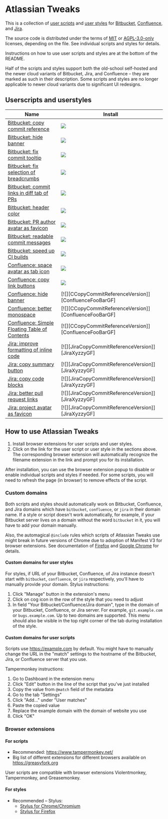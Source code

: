 Atlassian Tweaks
================

This is a collection of [user scripts](https://en.wikipedia.org/wiki/Userscript)
and [user styles][WikipediaUserStyles] for [Bitbucket][Bitbucket],
[Confluence][Confluence], and [Jira][Jira].

The source code is distributed under the terms of [MIT](LICENSE.txt) or
[AGPL-3.0-only](LICENSE-AGPL-3.0-only.txt) licenses, depending on the file.
See individual scripts and styles for details.

Instructions on how to use user scripts and styles are at the bottom of the README.

Half of the scripts and styles support both the old-school self-hosted and the
newer cloud variants of Bitbucket, Jira, and Confluence – they are marked as
such in their description.  Some scripts and styles are no longer applicable to
newer cloud variants due to significant UI redesigns.

## Userscripts and userstyles

| Name                                                                                                 | Install                                                             |
|------------------------------------------------------------------------------------------------------|---------------------------------------------------------------------|
| [Bitbucket: copy commit reference](./documentation/bitbucket-copy-commit-reference.md)               | [![][BBCopyCommitReferenceVersion]][BBCopyCommitReferenceGF]        |
| [Bitbucket: hide banner](./documentation/bitbucket-hide-banner.md)                                   | [![][BBCopyCommitReferenceVersion]][BBCopyCommitReferenceGF]        |
| [Bitbucket: fix commit tooltip](./documentation/bitbucket-fix-commit-tooltip.md)                     | [![][BBCopyCommitReferenceVersion]][BBCopyCommitReferenceGF]        |
| [Bitbucket: fix selection of breadcrumbs](./documentation/bitbucket-fix-breadcrumbs-selection.md)    | [![][BBCopyCommitReferenceVersion]][BBCopyCommitReferenceGF]        |
| [Bitbucket: commit links in diff tab of PRs](./documentation/bitbucket-pull-request-commit-links.md) | [![][BBPrDiffCommitLinksVersion]][BBPrDiffCommitLinksGF]            |
| [Bitbucket: header color](./documentation/bitbucket-header-color.md)                                 | [![][BBCopyCommitReferenceVersion]][BBCopyCommitReferenceGF]        |
| [Bitbucket: PR author avatar as favicon](./documentation/bitbucket-pull-request-avatars.md)          | [![][BBPrAuthorIconVersion]][BBPrAuthorIconGF]                      |
| [Bitbucket: readable commit messages](./documentation/bitbucket-readable-commit-messages.md)         | [![][BBReadableCommitMessagesVersion]][BBReadableCommitMessagesUSW] |
| [Bitbucket: speed up CI builds](./documentation/bitbucket-fast-and-furious.md)                       | [![][BBCopyCommitReferenceVersion]][BBCopyCommitReferenceGF]        |
| [Confluence: space avatar as tab icon](./documentation/confluence-space-avatar-favicons.md)          | [![][ConfSpaceFaviconVersion]][ConfSpaceFaviconGF]                  |
| [Confluence: copy link buttons](./documentation/confluence-copy-link-buttons.md)                     | [![][ConfCopyLinkVersion]][ConfCopyLinkGF]                          |
| [Confluence: hide banner](./documentation/confluence-hide-banner.md)                                 | [![][CCopyCommitReferenceVersion]][ConfluenceFooBarGF]              |
| [Confluence: better monospace](./documentation/confluence-better-monospace.md)                       | [![][CCopyCommitReferenceVersion]][ConfluenceFooBarGF]              |
| [Confluence: Simple Floating Table of Contents](./documentation/confluence-simple-floating-toc.md)   | [![][CCopyCommitReferenceVersion]][ConfluenceFooBarGF]              |
| [Jira: improve formatting of inline code](./documentation/jira-inline-code.md)                       | [![][JiraCopyCommitReferenceVersion]][JiraXyzzyGF]                  |
| [Jira: copy summary button](./documentation/jira-copy-summary.md)                                    | [![][JiraCopyCommitReferenceVersion]][JiraXyzzyGF]                  |
| [Jira: copy code blocks](./documentation/jira-copy-code-blocks.md)                                   | [![][JiraCopyCommitReferenceVersion]][JiraXyzzyGF]                  |
| [Jira: better pull request links](./documentation/jira-pr-links-improver.md)                         | [![][JiraCopyCommitReferenceVersion]][JiraXyzzyGF]                  |
| [Jira: project avatar as favicon](./documentation/jira-project-avatar-as-favicon.md)                 | [![][JiraCopyCommitReferenceVersion]][JiraXyzzyGF]                  |

## How to use Atlassian Tweaks

1. Install browser extensions for user scripts and user styles.
2. Click on the link for the user script or user style in the sections above.
   The corresponding browser extension will automatically recognize the filename
   extension in the link and prompt you for its installation.

After installation, you can use the browser extension popup to disable or
enable individual scripts and styles if needed.  For some scripts, you will
need to refresh the page (in browser) to remove effects of the script.

### Custom domains

Both scripts and styles should automatically work on Bitbucket, Confluence, and
Jira domains which have `bitbucket`, `confluence`, or `jira` in their domain
name.  If a style or script doesn't work automatically, for example, if your
Bitbucket server lives on a domain without the word `bitbucket` in it, you will
have to add your domain manually.

Also, the automagical `@include` rules which scripts of Atlassian Tweaks use
might break in future versions of Chrome due to adoption of Manifest V3 for
browser extensions.  See documentation of [Firefox][firefox-patterns] and
[Google Chrome][chrome-patterns] for details.

#### Custom domains for user styles

For styles, if URL of your Bitbucket, Confluence, of Jira instance doesn't start
with `bitbucket`, `confluence`, or `jira` respectively, you'll have to manually
provide your domain.  Stylus instructions:

1. Click "Manage" button in the extension's menu
2. Click on cog icon in the row of the style that you need to adjust
3. In field "Your Bitbucket/Confluence/Jira domain", type in the domain of
   your Bitbucket, Confluence, or Jira server.  For example,
   `git.example.com` or `bugs.example.com`.  Up to two domains are supported.
   This menu should also be visible in the top right corner of the tab
   during installation of the style.

#### Custom domains for user scripts

Scripts use https://example.com by default. You might have to manually change
the URL in the "match" settings to the hostname of the Bitbucket, Jira, or
Confluence server that you use.

Tampermonkey instructions:

   1. Go to Dashboard in the extension menu
   2. Click "Edit" button in the line of the script that you've just installed
   3. Copy the value from `@match` field of the metadata
   4. Go to the tab "Settings"
   5. Click "Add..." under "User matches"
   6. Paste the copied value
   7. Replace the example domain with the domain of website you use
   8. Click "OK"

### Browser extensions

#### For scripts
- Recommended: https://www.tampermonkey.net/
- Big list of different extensions for different browsers available on
  https://greasyfork.org

User scripts are compatible with browser extensions Violentmonkey,
Tampermonkey, and Greasemonkey.

#### For styles
- Recommended – Stylus:
  - [Stylus for Chrome/Chromium](https://chrome.google.com/webstore/detail/stylus/clngdbkpkpeebahjckkjfobafhncgmne)
  - [Stylus for Firefox](https://addons.mozilla.org/en-US/firefox/addon/styl-us/)

[WikipediaUserStyles]: https://en.wikipedia.org/wiki/Stylus_(browser_extension)
[Confluence]: https://www.atlassian.com/software/confluence
[Bitbucket]: https://bitbucket.org/product
[Jira]: https://www.atlassian.com/software/jira
[copy-summary-cfg]: images/jira_copy_summary_cfg_tampermonkey.png
[chrome-patterns]: https://developer.chrome.com/docs/extensions/mv3/match_patterns/
[firefox-patterns]: https://developer.mozilla.org/en-US/docs/Mozilla/Add-ons/WebExtensions/Match_patterns
[BBCopyCommitReferenceGF]: https://greasyfork.org/en/scripts/470667-bitbucket-copy-commit-reference
[BBCopyCommitReferenceVersion]: https://img.shields.io/badge/dynamic/json?style=flat&color=670000&label=Version&query=version&url=https%3A%2F%2Fgreasyfork.org%2Fscripts%2F470667.json
[BBPrAuthorIconGF]: https://greasyfork.org/en/scripts/459150-bitbucket-pr-author-avatar-as-favicon
[BBPrAuthorIconVersion]: https://img.shields.io/badge/dynamic/json?style=flat&color=670000&label=Version&query=version&url=https%3A%2F%2Fgreasyfork.org%2Fscripts%2F459150.json
[BBPrDiffCommitLinksGF]: https://greasyfork.org/en/scripts/456690-bitbucket-commit-links-in-diff-tab-of-prs
[BBPrDiffCommitLinksVersion]: https://img.shields.io/badge/dynamic/json?style=flat&color=670000&label=Version&query=version&url=https%3A%2F%2Fgreasyfork.org%2Fscripts%2F456690.json
[ConfSpaceFaviconGF]: https://greasyfork.org/en/scripts/462032-confluence-space-avatar-as-tab-icon
[ConfSpaceFaviconVersion]: https://img.shields.io/badge/dynamic/json?style=flat&color=670000&label=Version&query=version&url=https%3A%2F%2Fgreasyfork.org%2Fscripts%2F462032.json
[ConfCopyLinkGF]: https://greasyfork.org/en/scripts/470384-confluence-copy-link-buttons
[ConfCopyLinkVersion]: https://img.shields.io/badge/dynamic/json?style=flat&color=670000&label=Version&query=version&url=https%3A%2F%2Fgreasyfork.org%2Fscripts%2F470384.json
[BBReadableCommitMessagesUSW]: https://userstyles.world/style/11867/bitbucket-readable-commit-messages
[BBReadableCommitMessagesVersion]: https://img.shields.io/badge/dynamic/json?style=flat&color=193652&label=Version&query=version&url=https%3A%2F%2Fgreasyfork.org%2Fscripts%2F473890.json
<!--
Notes on badges for userstyles:
 - Color: I want to use `#00f6eb`, which is the main color of the logo of userstyles.world.
   But this results in poor readability on the badge, due to https://github.com/badges/shields/issues/5497
   So for the time being, use `#193652` -- color of the "Install" button.
 - API for version: userstyles.world has an API (example: <https://userstyles.world/api/style/11867>)
   but it doesn't provide access to the version string.
-->
